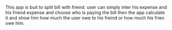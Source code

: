 This app is buit to split bill with friend.
user can simply  inter his expense and his friend expense and choose who is paying the bill then the app calculate it and show him how much the user owe to his freind or how much his frien owe him.